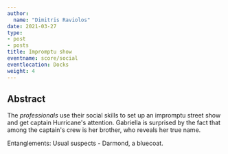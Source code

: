 ```yaml
---
author:
  name: "Dimitris Raviolos"
date: 2021-03-27
type:
- post
- posts
title: Impromptu show
eventname: score/social
eventlocation: Docks
weight: 4
---
```


## Abstract

The _professionals_ use their social skills to set up an impromptu street show and get captain Hurricane's attention. Gabriella is surprised by the fact that among the captain's crew is her brother, who reveals her true name.

Entanglements: Usual suspects - Darmond, a bluecoat.
